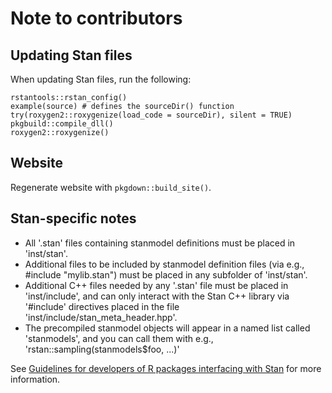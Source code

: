 # Note to contributors

## Updating Stan files

When updating Stan files, run the following:
```
rstantools::rstan_config()
example(source) # defines the sourceDir() function
try(roxygen2::roxygenize(load_code = sourceDir), silent = TRUE)
pkgbuild::compile_dll()
roxygen2::roxygenize()
```

## Website

Regenerate website with `pkgdown::build_site()`.

## Stan-specific notes

- All '.stan' files containing stanmodel definitions must be placed in 'inst/stan'.
- Additional files to be included by stanmodel definition files
  (via e.g., #include "mylib.stan") must be placed in any subfolder of 'inst/stan'.
- Additional C++ files needed by any '.stan' file must be placed in 'inst/include',
  and can only interact with the Stan C++ library via '#include' directives
  placed in the file 'inst/include/stan_meta_header.hpp'.
- The precompiled stanmodel objects will appear in a named list called 'stanmodels',
  and you can call them with e.g., 'rstan::sampling(stanmodels$foo, ...)'
  
See [Guidelines for developers of R packages interfacing with Stan](https://mc-stan.org/rstantools/articles/developer-guidelines.html) for more information.
